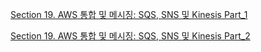[Section 19. AWS 통합 및 메시징: SQS, SNS 및 Kinesis Part_1](https://gony-dev.tistory.com/23)

[Section 19. AWS 통합 및 메시징: SQS, SNS 및 Kinesis Part_2](https://gony-dev.tistory.com/24)
